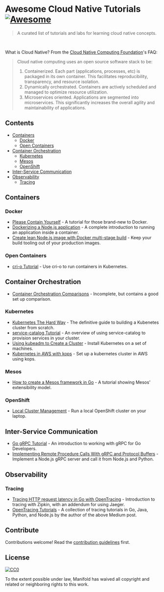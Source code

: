 # Awesome Cloud Native Tutorials [![Awesome](https://cdn.rawgit.com/sindresorhus/awesome/d7305f38d29fed78fa85652e3a63e154dd8e8829/media/badge.svg)](https://github.com/sindresorhus/awesome)

> A curated list of tutorials and labs for learning cloud native concepts.

<br>

What is Cloud Native? From the [Cloud Native Computing Foundation](https://www.cncf.io/)'s FAQ:

> Cloud native computing uses an open source software stack to be:
> 1. Containerized. Each part (applications, processes, etc) is packaged in its own container. This facilitates reproducibility, transparency, and resource isolation.
> 1. Dynamically orchestrated. Containers are actively scheduled and managed to optimize resource utilization.
> 1. Microservices oriented. Applications are segmented into microservices. This significantly increases the overall agility and maintainability of applications.


## Contents

- [Containers](#containers)
  - [Docker](#docker)
  - [Open Containers](#open-containers)
- [Container Orchestration](#container-orchestration)
  - [Kubernetes](#kubernetes)
  - [Mesos](#mesos)
  - [OpenShift](#openshift)
- [Inter-Service Communication](#inter-service-communication)
- [Observability](#observability)
  - [Tracing](#tracing)
  <!-- Add monitoring/metrics and logging here -->


## Containers

### Docker

- [Please Contain Yourself](https://github.com/dylanlrrb/Please-Contain-Yourself) - A tutorial for those brand-new to Docker.
- [Dockerizing a Node.js application](https://github.com/docker/labs/tree/master/developer-tools/nodejs/porting) - A complete introduction to running an application inside a container.
- [Create lean Node.js image with Docker multi-stage build](https://codefresh.io/blog/node_docker_multistage/) - Keep your build tooling out of your production images.

### Open Containers

- [cri-o Tutorial](https://github.com/kelseyhightower/cri-o-tutorial) - Use cri-o to run containers in Kubernetes.


## Container Orchestration

- [Container Orchestration Comparisons](https://github.com/thesandlord/container-orchestration-comparisons) - Incomplete, but contains a good set up comparison.

### Kubernetes

- [Kubernetes The Hard Way](https://github.com/kelseyhightower/kubernetes-the-hard-way) - The definitive guide to building a Kubenetes cluster from scratch.
- [service-catalog Tutorial](https://github.com/manifoldco/service-catalog-tutorial) - An overview of using service-catalog to provision services in your cluster.
- [Using kubeadm to Create a Cluster](https://kubernetes.io/docs/setup/independent/create-cluster-kubeadm/) - Install Kubernetes on a set of machines.
- [Kubernetes in AWS with kops](https://github.com/kubernetes/kops/blob/master/docs/aws.md) - Set up a kubernetes cluster in AWS using kops.

### Mesos

- [How to create a Mesos framework in Go](https://github.com/sayden/minimal-mesos-go-framework) - A tutorial showing Mesos' extensibility model.

### OpenShift

- [Local Cluster Management](https://github.com/openshift/origin/blob/master/docs/cluster_up_down.md) - Run a local OpenShift cluster on your laptop.


## Inter-Service Communication

- [Go gRPC Tutorial](https://github.com/phuongdo/go-grpc-tutorial) - An introduction to working with gRPC for Go Developers.
- [Implementing Remote Procedure Calls With gRPC and Protocol Buffers](https://scotch.io/tutorials/implementing-remote-procedure-calls-with-grpc-and-protocol-buffers) - Implement a Node.js gRPC server and call it from Node.js and Python.


## Observability

### Tracing

- [Tracing HTTP request latency in Go with OpenTracing](https://medium.com/opentracing/tracing-http-request-latency-in-go-with-opentracing-7cc1282a100a) - Introduction to tracing with Zipkin, with an addendum for using Jaeger.
- [OpenTracing Tutorials](https://github.com/yurishkuro/opentracing-tutorial) - A collection of tracing tutorials in Go, Java, Python, and Node.js by the author of the above Medium post.


## Contribute

Contributions welcome! Read the [contribution guidelines](./github/CONTRIBUTING.md) first.

## License

[![CC0](http://mirrors.creativecommons.org/presskit/buttons/88x31/svg/cc-zero.svg)](http://creativecommons.org/publicdomain/zero/1.0)

To the extent possible under law, Manifold has waived all copyright and
related or neighboring rights to this work.
